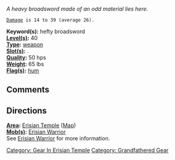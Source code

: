 *A heavy broadsword made of an odd material lies here.*

[`Damage`](Melee_Weapon_Values "wikilink")` is 14 to 39 (average 26).`

**Keyword(s):** hefty broadsword  
**[Level(s)](Object_Level "wikilink"):** 40  
**[Type](:Category:_Object_Types "wikilink"):**
[weapon](:Category:_Melee_Weapons "wikilink")  
**[Slot(s)](Object_Slots "wikilink"):** <wielded>.  
**[Quality](Object_Quality "wikilink"):** 50 hps  
**[Weight](Object_Weight "wikilink"):** 65 lbs  
**[Flag(s)](:Category:_Object_Flags "wikilink"):**
[hum](Hum_Flag "wikilink")  

## Comments

## Directions

**[Area](:Category:_Areas "wikilink"):** [Erisian
Temple](:Category:_Erisian_Temple "wikilink")
([Map](Erisian_Temple_Map "wikilink"))  
**[Mob(s)](:Category:_Mobs "wikilink"):** [Erisian
Warrior](Erisian_Warrior "wikilink")  
See [Erisian Warrior](Erisian_Warrior "wikilink") for more information.

[Category: Gear In Erisian
Temple](Category:_Gear_In_Erisian_Temple "wikilink") [Category:
Grandfathered Gear](Category:_Grandfathered_Gear "wikilink")
